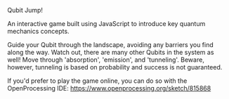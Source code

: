 Qubit Jump! 

An interactive game built using JavaScript to introduce key quantum mechanics concepts. 

Guide your Qubit through the landscape, avoiding any barriers you find along the way. Watch out, there are many other Qubits in the system as well! Move through 'absorption', 'emission', and 'tunneling'. Beware, however, tunneling is based on probability and success is not guaranteed.

If you'd prefer to play the game online, you can do so with the OpenProcessing IDE: https://www.openprocessing.org/sketch/815868
